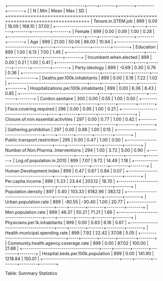 
+---------------------------------------+-----+--------+--------+---------+--------+
|                                       | N   | Min    | Mean   | Max     | SD     |
+=======================================+=====+========+========+=========+========+
| Tenure.in.STEM.job                    | 899 | 0.00   | 18.09  | 168.10  | 37.00  |
+---------------------------------------+-----+--------+--------+---------+--------+
| Female                                | 899 | 0.00   | 0.09   | 1.00    | 0.28   |
+---------------------------------------+-----+--------+--------+---------+--------+
| Age                                   | 899 | 21.00  | 50.06  | 86.00   | 10.94  |
+---------------------------------------+-----+--------+--------+---------+--------+
| Education                             | 899 | 1.00   | 6.13   | 7.00    | 1.45   |
+---------------------------------------+-----+--------+--------+---------+--------+
| Incumbent.when.elected                | 899 | 0.00   | 0.21   | 1.00    | 0.41   |
+---------------------------------------+-----+--------+--------+---------+--------+
| Party.ideology                        | 899 | -0.69  | 0.30   | 0.76    | 0.36   |
+---------------------------------------+-----+--------+--------+---------+--------+
| Deaths.per.100k.inhabitants           | 899 | 0.00   | 5.18   | 7.22    | 1.02   |
+---------------------------------------+-----+--------+--------+---------+--------+
| Hospitalizations.per.100k.inhabitants | 899 | 0.00   | 6.36   | 8.43    | 0.85   |
+---------------------------------------+-----+--------+--------+---------+--------+
| Cordon.sanitaire                      | 300 | 0.00   | 0.55   | 1.00    | 0.50   |
+---------------------------------------+-----+--------+--------+---------+--------+
| Face.covering.required                | 296 | 0.00   | 0.95   | 1.00    | 0.21   |
+---------------------------------------+-----+--------+--------+---------+--------+
| Closure.of.non.essential.activities   | 297 | 0.00   | 0.77   | 1.00    | 0.42   |
+---------------------------------------+-----+--------+--------+---------+--------+
| Gathering.prohibition                 | 297 | 0.00   | 0.98   | 1.00    | 0.15   |
+---------------------------------------+-----+--------+--------+---------+--------+
| Public.transport.restriction          | 295 | 0.00   | 0.47   | 1.00    | 0.50   |
+---------------------------------------+-----+--------+--------+---------+--------+
| Number.of.Non.Pharma..Interventions   | 294 | 1.00   | 3.72   | 5.00    | 0.90   |
+---------------------------------------+-----+--------+--------+---------+--------+
| Log.of.population.in.2010             | 899 | 7.07   | 9.72   | 14.49   | 1.18   |
+---------------------------------------+-----+--------+--------+---------+--------+
| Human.Development.Index               | 899 | 0.47   | 0.67   | 0.84    | 0.07   |
+---------------------------------------+-----+--------+--------+---------+--------+
| Per.capita.income                     | 899 | 5.23   | 23.44  | 203.12  | 18.70  |
+---------------------------------------+-----+--------+--------+---------+--------+
| Population.density                    | 897 | 0.40   | 103.33 | 6182.96 | 383.12 |
+---------------------------------------+-----+--------+--------+---------+--------+
| Urban.population.rate                 | 899 | -80.55 | -30.40 | 1.00    | 20.77  |
+---------------------------------------+-----+--------+--------+---------+--------+
| Men.population.rate                   | 899 | 46.37  | 50.21  | 71.21   | 1.66   |
+---------------------------------------+-----+--------+--------+---------+--------+
| Physicians.per.1k.inhabitants         | 899 | 0.00   | 0.83   | 6.18    | 0.67   |
+---------------------------------------+-----+--------+--------+---------+--------+
| Health.municipal.spending.rate        | 899 | 7.92   | 22.42  | 37.08   | 5.05   |
+---------------------------------------+-----+--------+--------+---------+--------+
| Community.health.agency.coverage.rate | 899 | 0.00   | 87.02  | 100.00  | 21.68  |
+---------------------------------------+-----+--------+--------+---------+--------+
| Hospital.beds.per.100k.population     | 899 | 0.00   | 141.90 | 1218.84 | 150.01 |
+---------------------------------------+-----+--------+--------+---------+--------+

Table: Summary Statistics
